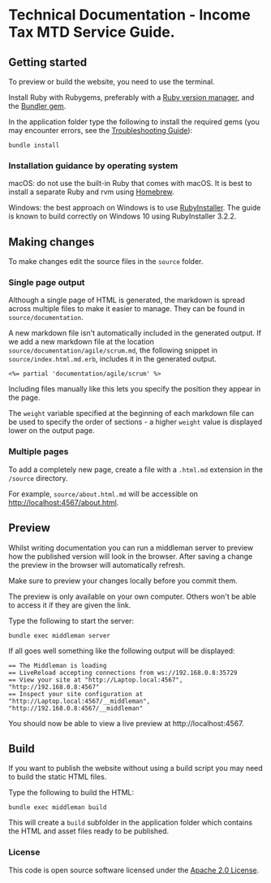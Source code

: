 # Technical Documentation - Income Tax MTD Service Guide.

## Getting started

To preview or build the website, you need to use the terminal.

Install Ruby with Rubygems, preferably with a [Ruby version manager][rvm],
and the [Bundler gem][bundler].

In the application folder type the following to install the required gems (you may encounter errors, see the [Troubleshooting Guide](./TROUBLESHOOTING.md)):

```
bundle install
```
### Installation guidance by operating system

macOS: do not use the built-in Ruby that comes with macOS. It is best to install
a separate Ruby and rvm using [Homebrew](https://brew.sh/).

Windows: the best approach on Windows is to use
[RubyInstaller](https://rubyinstaller.org/). The guide is known to build
correctly on Windows 10 using RubyInstaller 3.2.2.

## Making changes

To make changes edit the source files in the `source` folder.

### Single page output

Although a single page of HTML is generated, the markdown is spread across
multiple files to make it easier to manage. They can be found in
`source/documentation`.

A new markdown file isn't automatically included in the generated output. If we
add a new markdown file at the location `source/documentation/agile/scrum.md`,
the following snippet in `source/index.html.md.erb`, includes it in the
generated output.


```
<%= partial 'documentation/agile/scrum' %>
```

Including files manually like this lets you specify the position they appear in
the page.

The `weight` variable specified at the beginning of each markdown file can be
used to specify the order of sections - a higher `weight` value is displayed
lower on the output page.

### Multiple pages

To add a completely new page, create a file with a `.html.md` extension in the `/source` directory.

For example, `source/about.html.md` will be accessible on <http://localhost:4567/about.html>.

## Preview

Whilst writing documentation you can run a middleman server to preview how the
published version will look in the browser. After saving a change the preview in
the browser will automatically refresh.

Make sure to preview your changes locally before you commit them.

The preview is only available on your own computer. Others won't be able to
access it if they are given the link.

Type the following to start the server:

```
bundle exec middleman server
```

If all goes well something like the following output will be displayed:

```
== The Middleman is loading
== LiveReload accepting connections from ws://192.168.0.8:35729
== View your site at "http://Laptop.local:4567", "http://192.168.0.8:4567"
== Inspect your site configuration at "http://Laptop.local:4567/__middleman", "http://192.168.0.8:4567/__middleman"
```

You should now be able to view a live preview at http://localhost:4567.

## Build

If you want to publish the website without using a build script you may need to
build the static HTML files.

Type the following to build the HTML:

```
bundle exec middleman build
```

This will create a `build` subfolder in the application folder which contains
the HTML and asset files ready to be published.

[rvm]: https://www.ruby-lang.org/en/documentation/installation/#managers
[bundler]: http://bundler.io/

### License

This code is open source software licensed under the [Apache 2.0 License]("http://www.apache.org/licenses/LICENSE-2.0.html").
